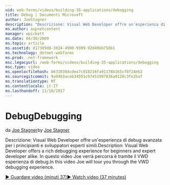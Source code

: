 ```yaml
---
uid: web-forms/videos/building-35-applications/debugging
title: Debug | Documenti Microsoft
author: JoeStagner
description: "Descrizione: Visual Web Developer offre un'esperienza di debug avanzata per i principianti e sviluppatori esperti simili. In questo video Joe verrà percorra è tramite il VW..."
ms.author: aspnetcontent
manager: wpickett
ms.date: 04/30/2009
ms.topic: article
ms.assetid: d17389d8-3824-4900-9309-92d49bb756b1
ms.technology: dotnet-webforms
ms.prod: .net-framework
msc.legacyurl: /web-forms/videos/building-35-applications/debugging
msc.type: video
ms.openlocfilehash: b6310304cdea7c918216fa91178b165cf8f24eb2
ms.sourcegitcommit: 9a9483aceb34591c97451997036a9120c3fe2baf
ms.translationtype: MT
ms.contentlocale: it-IT
ms.lasthandoff: 11/10/2017
---
```

<a name="debugging"></a><span data-ttu-id="2d3a6-104">Debug</span><span class="sxs-lookup"><span data-stu-id="2d3a6-104">Debugging</span></span>
====================
<span data-ttu-id="2d3a6-105">da [Joe Stagner](https://github.com/JoeStagner)</span><span class="sxs-lookup"><span data-stu-id="2d3a6-105">by [Joe Stagner](https://github.com/JoeStagner)</span></span>

<span data-ttu-id="2d3a6-106">Descrizione: Visual Web Developer offre un'esperienza di debug avanzata per i principianti e sviluppatori esperti simili.</span><span class="sxs-lookup"><span data-stu-id="2d3a6-106">Description: Visual Web Developer offers a rich debugging experience for beginners and expert developer alike.</span></span> <span data-ttu-id="2d3a6-107">In questo video Joe verrà percorra è tramite il VWD esperienza di debug.</span><span class="sxs-lookup"><span data-stu-id="2d3a6-107">In this video Joe will tour you through the VWD debugging experience.</span></span>

[<span data-ttu-id="2d3a6-108">&#9654; Guardare video (minuti 37)</span><span class="sxs-lookup"><span data-stu-id="2d3a6-108">&#9654; Watch video (37 minutes)</span></span>](https://channel9.msdn.com/Blogs/ASP-NET-Site-Videos/debugging)
